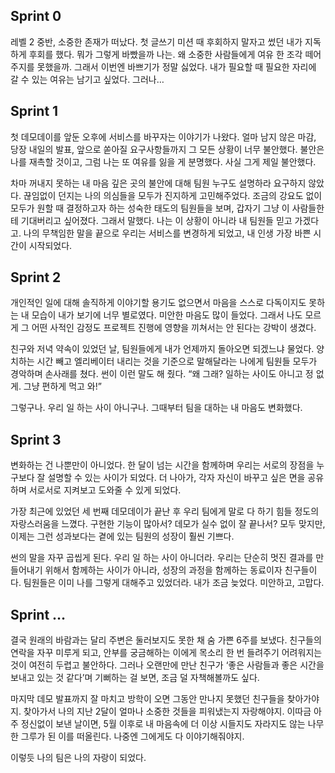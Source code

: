 ## Sprint 0

레벨 2 중반, 소중한 존재가 떠났다. 첫 글쓰기 미션 때 후회하지 말자고 썼던 내가 지독하게 후회를 했다. 뭐가 그렇게 바빴을까 나는. 왜 소중한 사람들에게 여유 한 조각 떼어주지를 못했을까. 그래서 이번엔 바쁘기가 정말 싫었다. 내가 필요할 때 필요한 자리에 갈 수 있는 여유는 남기고 싶었다. 그러나…

## Sprint 1

첫 데모데이를 앞둔 오후에 서비스를 바꾸자는 이야기가 나왔다. 얼마 남지 않은 마감, 당장 내일의 발표, 앞으로 쏟아질 요구사항들까지 그 모든 상황이 너무 불안했다. 불안은 나를 재촉할 것이고, 그럼 나는 또 여유를 잃을 게 분명했다. 사실 그게 제일 불안했다.

차마 꺼내지 못하는 내 마음 깊은 곳의 불안에 대해 팀원 누구도 설명하라 요구하지 않았다. 끊임없이 던지는 나의 의심들을 모두가 진지하게 고민해주었다. 조금의 강요도 없이 모두가 원할 때 결정하고자 하는 성숙한 태도의 팀원들을 보며, 갑자기 그냥 이 사람들한테 기대버리고 싶어졌다. 그래서 말했다. 나는 이 상황이 아니라 내 팀원들 믿고 가겠다고. 나의 무책임한 말을 끝으로 우리는 서비스를 변경하게 되었고, 내 인생 가장 바쁜 시간이 시작되었다.

## Sprint 2

개인적인 일에 대해 솔직하게 이야기할 용기도 없으면서 마음을 스스로 다독이지도 못하는 내 모습이 내가 보기에 너무 별로였다. 미안한 마음도 많이 들었다. 그래서 나도 모르게 그 어떤 사적인 감정도 프로젝트 진행에 영향을 끼쳐서는 안 된다는 강박이 생겼다.

친구와 저녁 약속이 있었던 날, 팀원들에게 내가 언제까지 돌아오면 되겠느냐 물었다. 양치하는 시간 빼고 엘리베이터 내리는 것을 기준으로 말해달라는 나에게 팀원들 모두가 경악하며 손사래를 쳤다.  썬이 이런 말도 해 줬다. “왜 그래? 일하는 사이도 아니고 정 없게. 그냥 편하게 먹고 와!”

그렇구나. 우리 일 하는 사이 아니구나. 그때부터 팀을 대하는 내 마음도 변화했다.

## Sprint 3

변화하는 건 나뿐만이 아니었다. 한 달이 넘는 시간을 함께하며 우리는 서로의 장점을 누구보다 잘 설명할 수 있는 사이가 되었다. 더 나아가, 각자 자신이 바꾸고 싶은 면을 공유하며 서로서로 지켜보고 도와줄 수 있게 되었다.

가장 최근에 있었던 세 번째 데모데이가 끝난 후 우리 팀에게 말로 다 하기 힘들 정도의 자랑스러움을 느꼈다. 구현한 기능이 많아서? 데모가 실수 없이 잘 끝나서? 모두 맞지만, 이제는 그런 성과보다는 곁에 있는 팀원의 성장이 훨씬 기쁘다.

썬의 말을 자꾸 곱씹게 된다. 우리 일 하는 사이 아니더라. 우리는 단순히 멋진 결과를 만들어내기 위해서 함께하는 사이가 아니라, 성장의 과정을 함께하는 동료이자 친구들이다. 팀원들은 이미 나를 그렇게 대해주고 있었더라. 내가 조금 늦었다. 미안하고, 고맙다.

## Sprint …

결국 원래의 바람과는 달리 주변은 둘러보지도 못한 채 숨 가쁜 6주를 보냈다. 친구들의 연락을 자꾸 미루게 되고, 안부를 궁금해하는 이에게 목소리 한 번 들려주기 어려워지는 것이 여전히 두렵고 불안하다. 그러나 오랜만에 만난 친구가 ‘좋은 사람들과 좋은 시간을 보내고 있는 것 같다’며 기뻐하는 걸 보면, 조금 덜 자책해볼까도 싶다.

마지막 데모 발표까지 잘 마치고 방학이 오면 그동안 만나지 못했던 친구들을 찾아가야지. 찾아가서 나의 지난 2달이 얼마나 소중한 것들을 피워냈는지 자랑해야지. 이따금 아주 정신없이 보낸 날이면, 5월 이후로 내 마음속에 더 이상 시들지도 자라지도 않는 나무 한 그루가 된 이를 떠올린다. 나중엔 그에게도 다 이야기해줘야지.

이렇듯 나의 팀은 나의 자랑이 되었다.
